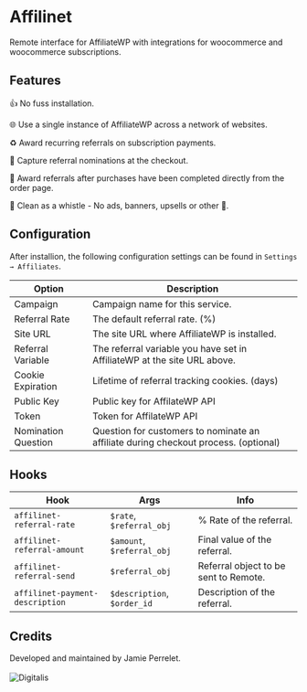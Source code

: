 # Affilinet

Remote interface for AffiliateWP with integrations for woocommerce and woocommerce subscriptions.

## Features

👍 No fuss installation.

🌐 Use a single instance of AffiliateWP across a network of websites.

♻️ Award recurring referrals on subscription payments.

🛒 Capture referral nominations at the checkout.

🤝 Award referrals after purchases have been completed directly from the order page.

🥳 Clean as a whistle - No ads, banners, upsells or other 💩.

## Configuration

After installion, the following configuration settings can be found in `Settings → Affiliates`. 

| Option | Description |
| - | - |
| Campaign | Campaign name for this service. |
| Referral Rate | The default referral rate. (%) |
| Site URL | The site URL where AffiliateWP is installed. |
| Referral Variable | The referral variable you have set in AffiliateWP at the site URL above. |
| Cookie Expiration | Lifetime of referral tracking cookies. (days) |
| Public Key | Public key for AffilateWP API |
| Token | Token for AffilateWP API |
| Nomination Question | Question for customers to nominate an affiliate during checkout process. (optional) |

## Hooks

| Hook | Args | Info |
| - | - | - |
| `affilinet-referral-rate` | `$rate`, `$referral_obj` | % Rate of the referral. |
| `affilinet-referral-amount` | `$amount`, `$referral_obj` | Final value of the referral. |
| `affilinet-referral-send` | `$referral_obj` | Referral object to be sent to Remote. |
| `affilinet-payment-description` | `$description`, `$order_id` | Description of the referral. |

## Credits

Developed and maintained by Jamie Perrelet.
<br><br>
![Digitalis](https://digitalisweb.ca/wp-content/plugins/digitalisweb/assets/png/logo/digitalis.222.250.png)